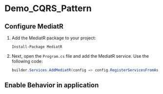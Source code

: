 # Demo_CQRS_Pattern

## Configure MediatR

1. Add the MediatR package to your project:

    ```sh
    Install-Package MediatR
    ```

2. Next, open the `Program.cs` file and add the MediatR service. Use the following code:

    ```csharp
    builder.Services.AddMediatR(config => config.RegisterServicesFromAssemblies(typeof(Program).Assembly));
    ```

## Enable Behavior in application
```builder.Services.AddSingleton(typeof(IPipelineBehavior<,>), typeof(LoggingBehaviour<,>));
```